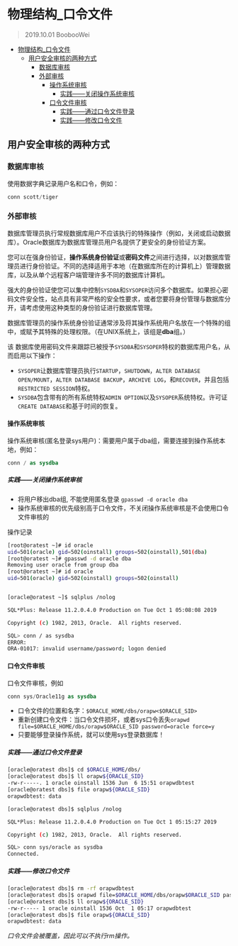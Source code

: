 # 物理结构_口令文件

> 2019.10.01 BoobooWei

<!-- TOC depthFrom:1 depthTo:6 withLinks:1 updateOnSave:1 orderedList:0 -->

- [物理结构_口令文件](#物理结构口令文件)
	- [用户安全审核的两种方式](#用户安全审核的两种方式)
		- [数据库审核](#数据库审核)
		- [外部审核](#外部审核)
			- [操作系统审核](#操作系统审核)
				- [实践——关闭操作系统审核](#实践关闭操作系统审核)
			- [口令文件审核](#口令文件审核)
				- [实践——通过口令文件登录](#实践通过口令文件登录)
				- [实践——修改口令文件](#实践修改口令文件)

<!-- /TOC -->

##  用户安全审核的两种方式

### 数据库审核

使用数据字典记录用户名和口令，例如：

```sql
conn scott/tiger
```

### 外部审核

数据库管理员执行常规数据库用户不应该执行的特殊操作（例如，关闭或启动数据库）。Oracle数据库为数据库管理员用户名提供了更安全的身份验证方案。

您可以在强身份验证，**操作系统身份验证**或**密码文件**之间进行选择，以对数据库管理员进行身份验证。不同的选择适用于本地（在数据库所在的计算机上）管理数据库，以及从单个远程客户端管理许多不同的数据库计算机。

强大的身份验证使您可以集中控制`SYSDBA`和`SYSOPER`访问多个数据库。如果担心密码文件安全性，站点具有非常严格的安全性要求，或者您要将身份管理与数据库分开，请考虑使用这种类型的身份验证进行数据库管理。

数据库管理员的操作系统身份验证通常涉及将其操作系统用户名放在一个特殊的组中，或赋予其特殊的处理权限。（在UNIX系统上，该组是**dba**组。）

该 数据库使用密码文件来跟踪已被授予`SYSDBA`和`SYSOPER`特权的数据库用户名，从而启用以下操作：

- `SYSOPER`让数据库管理员执行`STARTUP`，`SHUTDOWN`，`ALTER DATABASE OPEN/MOUNT`，`ALTER DATABASE BACKUP`，`ARCHIVE LOG`，和`RECOVER`，并且包括`RESTRICTED SESSION`特权。
- `SYSDBA`包含带有的所有系统特权`ADMIN OPTION`以及`SYSOPER`系统特权。许可证`CREATE DATABASE`和基于时间的恢复。

#### 操作系统审核

操作系统审核(匿名登录sys用户)：需要用户属于dba组，需要连接到操作系统本地，例如：

```sql
conn / as sysdba
```

##### 实践——关闭操作系统审核

* 将用户移出dba组, 不能使用匿名登录 `gpasswd -d oracle dba`
* 操作系统审核的优先级别高于口令文件，不关闭操作系统审核是不会使用口令文件审核的

操作记录

```bash
[root@oratest ~]# id oracle
uid=501(oracle) gid=502(oinstall) groups=502(oinstall),501(dba)
[root@oratest ~]# gpasswd -d oracle dba
Removing user oracle from group dba
[root@oratest ~]# id oracle
uid=501(oracle) gid=502(oinstall) groups=502(oinstall)


[oracle@oratest ~]$ sqlplus /nolog

SQL*Plus: Release 11.2.0.4.0 Production on Tue Oct 1 05:08:08 2019

Copyright (c) 1982, 2013, Oracle.  All rights reserved.

SQL> conn / as sysdba
ERROR:
ORA-01017: invalid username/password; logon denied
```



#### 口令文件审核

口令文件审核，例如

```sql
conn sys/Oracle11g as sysdba
```

* 口令文件的位置和名字：`$ORACLE_HOME/dbs/orapw<$ORACLE_SID>`
* 重新创建口令文件：当口令文件损坏，或者sys口令丢失`orapwd file=$ORACLE_HOME/dbs/orapw$ORACLE_SID password=oracle force=y`
* 只要能够登录操作系统，就可以使用sys登录数据库！


##### 实践——通过口令文件登录

```bash
[oracle@oratest dbs]$ cd $ORACLE_HOME/dbs/
[oracle@oratest dbs]$ ll orapw${ORACLE_SID}
-rw-r-----. 1 oracle oinstall 1536 Jun  6 15:51 orapwdbtest
[oracle@oratest dbs]$ file orapw${ORACLE_SID}
orapwdbtest: data

[oracle@oratest dbs]$ sqlplus /nolog

SQL*Plus: Release 11.2.0.4.0 Production on Tue Oct 1 05:15:27 2019

Copyright (c) 1982, 2013, Oracle.  All rights reserved.

SQL> conn sys/oracle as sysdba
Connected.
```

##### 实践——修改口令文件

```bash
[oracle@oratest dbs]$ rm -rf orapwdbtest
[oracle@oratest dbs]$ orapwd file=$ORACLE_HOME/dbs/orapw$ORACLE_SID password=oracle force=y
[oracle@oratest dbs]$ ll orapw${ORACLE_SID}
-rw-r----- 1 oracle oinstall 1536 Oct  1 05:17 orapwdbtest
[oracle@oratest dbs]$ file orapw${ORACLE_SID}
orapwdbtest: data
```

*口令文件会被覆盖，因此可以不执行rm操作。*
